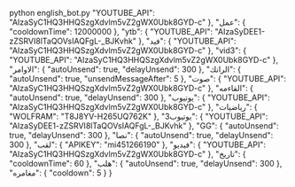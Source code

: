 python english_bot.py
        "YOUTUBE_API": "AIzaSyC1HQ3HHQSzgXdvlm5vZ2gWX0Ubk8GYD-c"
    },
    "عمل": {
        "cooldownTime": 12000000
    },
    "ytb": {
        "YOUTUBE_API": "AIzaSyDEE1-zZSRVI8lTaQOVsIAQFgL-_BJKvhk"
    },
    "فيد": {
        "YOUTUBE_API": "AIzaSyC1HQ3HHQSzgXdvlm5vZ2gWX0Ubk8GYD-c"
    },
    "vid3": {
        "YOUTUBE_API": "AIzaSyC1HQ3HHQSzgXdvlm5vZ2gWX0Ubk8GYD-c"
    },
    "الاوامر": {
        "autoUnsend": true,
        "delayUnsend": 300
    },
    "الرانك": {
        "autoUnsend": true,
        "unsendMessageAfter": 5
    },
    "صوت": {
        "YOUTUBE_API": "AIzaSyC1HQ3HHQSzgXdvlm5vZ2gWX0Ubk8GYD-c"
    },
    "القاءمه": {
        "autoUnsend": true,
        "delayUnsend": 300
    },
    "يوتيوب": {
        "YOUTUBE_API": "AIzaSyC1HQ3HHQSzgXdvlm5vZ2gWX0Ubk8GYD-c"
    },
    "رياضيات": {
        "WOLFRAM": "T8J8YV-H265UQ762K"
    },
    "يوتيوب3": {
        "YOUTUBE_API": "AIzaSyDEE1-zZSRVI8lTaQOVsIAQFgL-_BJKvhk"
    },
    "GG": {
        "autoUnsend": true,
        "delayUnsend": 300
    },
    "نصا": {
        "autoUnsend": true,
        "delayUnsend": 300
    },
    "لقب": {
        "APIKEY": "mi451266190"
    },
    "فيديو": {
        "YOUTUBE_API": "AIzaSyC1HQ3HHQSzgXdvlm5vZ2gWX0Ubk8GYD-c"
    },
    "تاريخ": {
        "cooldownTime": 60
    },
    "هلب": {
        "autoUnsend": true,
        "delayUnsend": 300
    },
    "مغامره": {
        "cooldown": 5
    }
}
